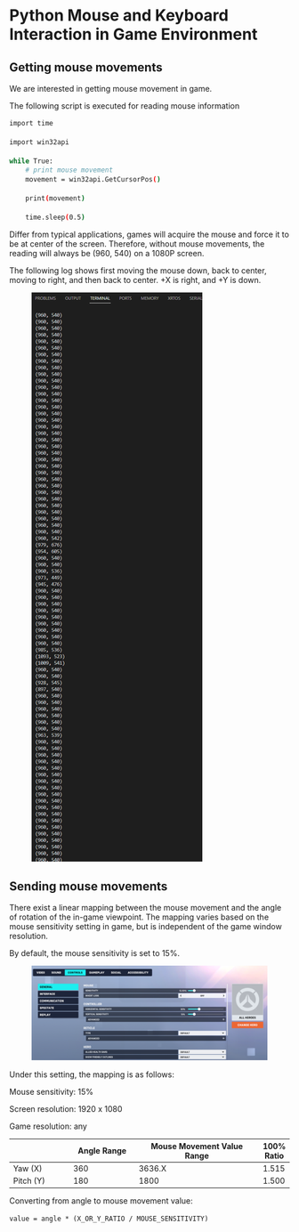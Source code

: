 # Python Mouse and Keyboard Interaction in Game Environment





## Getting mouse movements

We are interested in getting mouse movement in game.

The following script is executed for reading mouse information

```bash
import time

import win32api

while True:
    # print mouse movement
    movement = win32api.GetCursorPos()
    
    print(movement)
        
    time.sleep(0.5)

```



Differ from typical applications, games will acquire the mouse and force it to be at center of the screen. Therefore, without mouse movements, the reading will always be (960, 540) on a 1080P screen.



The following log shows first moving the mouse down, back to center, moving to right, and then back to center. +X is right, and +Y is down.



<figure><img src="../../../.gitbook/assets/image (1) (1) (1) (1).png" alt=""><figcaption></figcaption></figure>



## Sending mouse movements

There exist a linear mapping between the mouse movement and the angle of rotation of the in-game viewpoint. The mapping varies based on the mouse sensitivity setting in game, but is independent of the game window resolution.

By default, the mouse sensitivity is set to 15%.

<figure><img src="../../../.gitbook/assets/image (1) (1) (1) (1) (1).png" alt=""><figcaption></figcaption></figure>

Under this setting, the mapping is as follows:

Mouse sensitivity: 15%

Screen resolution: 1920 x 1080

Game resolution: any

<table><thead><tr><th width="123"></th><th width="133">Angle Range</th><th width="274">Mouse Movement Value Range</th><th>100% Ratio</th></tr></thead><tbody><tr><td>Yaw (X)</td><td>360</td><td>3636.X</td><td>1.515</td></tr><tr><td>Pitch (Y)</td><td>180</td><td>1800</td><td>1.500</td></tr></tbody></table>



Converting from angle to mouse movement value:

`value = angle * (X_OR_Y_RATIO / MOUSE_SENSITIVITY)`





